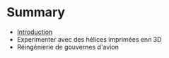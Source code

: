 # Summary

* [Introduction](README.md)
* Experimenter avec des hélices imprimées enn 3D
* Réingénierie de gouvernes d'avion

